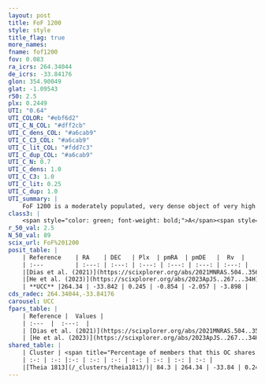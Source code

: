 ```yaml
---
layout: post
title: FoF 1200
style: style
title_flag: true
more_names: 
fname: fof1200
fov: 0.083
ra_icrs: 264.34044
de_icrs: -33.84176
glon: 354.90049
glat: -1.09543
r50: 2.5
plx: 0.2449
UTI: "0.64"
UTI_COLOR: "#ebf6d2"
UTI_C_N_COL: "#dff2cb"
UTI_C_dens_COL: "#a6cab9"
UTI_C_C3_COL: "#a6cab9"
UTI_C_lit_COL: "#fdd7c3"
UTI_C_dup_COL: "#a6cab9"
UTI_C_N: 0.7
UTI_C_dens: 1.0
UTI_C_C3: 1.0
UTI_C_lit: 0.25
UTI_C_dup: 1.0
UTI_summary: |
    FoF 1200 is a moderately populated, very dense object of very high C3 quality. It is poorly studied in the literature. This object shares a large percentage of members with a later reported entry.
class3: |
    <span style="color: green; font-weight: bold;">A</span><span style="color: green; font-weight: bold;">A</span>
r_50_val: 2.5
N_50_val: 89
scix_url: FoF%201200
posit_table: |
    | Reference    | RA    | DEC   | Plx  | pmRA  | pmDE   |  Rv  |
    | :---         | :---: | :---: | :---: | :---: | :---: | :---: |
    |[Dias et al. (2021)](https://scixplorer.org/abs/2021MNRAS.504..356D) | 264.337 | -33.85 | 0.261 | -0.815 | -2.009 | -- |
    |[He et al. (2023)](https://scixplorer.org/abs/2023ApJS..267...34H) | 264.34 | -33.844 | 0.257 | -0.886 | -2.057 | -4.18 |
    | **UCC** |264.34 | -33.842 | 0.245 | -0.854 | -2.057 | -3.898 | 
cds_radec: 264.34044,-33.84176
carousel: UCC
fpars_table: |
    | Reference |  Values |
    | :---  |  :---:  |
    | [Dias et al. (2021)](https://scixplorer.org/abs/2021MNRAS.504..356D) | `Av=3.723, Dist=3870, logage=8.894, [Fe/H]=0.343` |
    | [He et al. (2023)](https://scixplorer.org/abs/2023ApJS..267...34H) | `A0=5.0, m-M=12.45, logA=8.7` |
shared_table: |
    | Cluster | <span title="Percentage of members that this OC shares with the ones listed">%</span>   | RA   | DEC   | Plx   | pmRA  | pmDE  | Rv | UTI |
    | :-: | :-: |:-: | :-: | :-: | :-: | :-: | :-: | :-: |
    |[Theia 1813](/_clusters/theia1813/)| 84.3 | 264.34 | -33.84 | 0.24 | -0.89 | -2.07 | -4.18 |0.09 |
---
```

